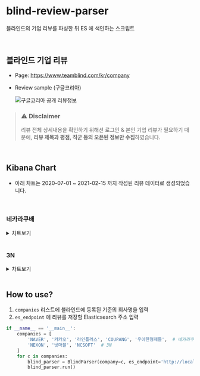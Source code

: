 # blind-review-parser
블라인드의 기업 리뷰를 파싱한 뒤 ES 에 색인하는 스크립트

<br>

## 블라인드 기업 리뷰
- Page: https://www.teamblind.com/kr/company
- Review sample (구글코리아)

    ![구글코리아 공개 리뷰정보](https://user-images.githubusercontent.com/20942871/107968678-01544200-6ff2-11eb-88b9-2c2c65afb387.png)


>### ⚠ Disclaimer
> 리뷰 전체 상세내용을 확인하기 위해선 로그인 & 본인 기업 리뷰가 필요하기 때문에, **리뷰 제목과 평점, 직군 등의 오픈된 정보만 수집**하였습니다.


<br>


## Kibana Chart

- 아래 차트는 2020-07-01 ~ 2021-02-15 까지 작성된 리뷰 데이터로 생성되었습니다.

<br>

### 네카라쿠배

<details>
  <summary>차트보기</summary>

### NAVER
![chart_NAVER](https://user-images.githubusercontent.com/20942871/107969046-88091f00-6ff2-11eb-8e95-fa7d921170bc.PNG)

<br>

#### 카카오
![chart_카카오](https://user-images.githubusercontent.com/20942871/107969221-d28a9b80-6ff2-11eb-858f-fab57c8ed82e.PNG)

<br>

### 라인플러스
![chart_라인플러스](https://user-images.githubusercontent.com/20942871/107969238-d9191300-6ff2-11eb-8354-cb2512e9fdda.PNG)

<br>

### COUPANG
![chart_COUPANG](https://user-images.githubusercontent.com/20942871/107969260-dfa78a80-6ff2-11eb-99a5-7ff3024494ef.PNG)

<br>

### 우아한형제들
![chart_우아한형제들](https://user-images.githubusercontent.com/20942871/107969294-ed5d1000-6ff2-11eb-8aff-a317ca3ba2ad.PNG)

</details>

<br>

### 3N

<details>
  <summary>차트보기</summary>

### NEXON
![chart_NEXON](https://user-images.githubusercontent.com/20942871/107969570-488f0280-6ff3-11eb-9c8b-51b13362a027.PNG)

<br>

### 넷마블
![chart_넷마블](https://user-images.githubusercontent.com/20942871/107969606-547ac480-6ff3-11eb-882c-517a37d0f28e.PNG)

<br>

### NCSOFT
![chart_NCSOFT](https://user-images.githubusercontent.com/20942871/107969637-5d6b9600-6ff3-11eb-9c6f-17122b001815.PNG)

</details>

<br>

## How to use?

1. `companies` 리스트에 블라인드에 등록된 기준의 회사명을 입력
2. `es_endpoint` 에 리뷰를 저장할 Elasticsearch 주소 입력

```python
if __name__ == '__main__':
    companies = [
        'NAVER', '카카오', '라인플러스', 'COUPANG', '우아한형제들',  # 네카라쿠배
        'NEXON', '넷마블', 'NCSOFT'  # 3N
    ]
    for c in companies:
        blind_parser = BlindParser(company=c, es_endpoint='http://localhost:9200')
        blind_parser.run()
```
